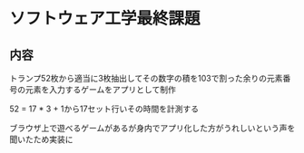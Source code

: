 # ソフトウェア工学最終課題

## 内容
トランプ52枚から適当に3枚抽出してその数字の積を103で割った余りの元素番号の元素を入力するゲームをアプリとして制作

52 = 17 * 3 + 1から17セット行いその時間を計測する

ブラウザ上で遊べるゲームがあるが身内でアプリ化した方がうれしいという声を聞いたため実装に

